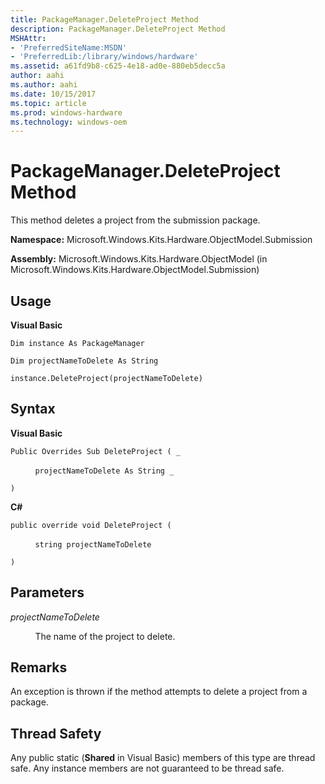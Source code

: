 ```yaml
---
title: PackageManager.DeleteProject Method
description: PackageManager.DeleteProject Method
MSHAttr:
- 'PreferredSiteName:MSDN'
- 'PreferredLib:/library/windows/hardware'
ms.assetid: a61fd9b8-c625-4e18-ad0e-880eb5decc5a
author: aahi
ms.author: aahi
ms.date: 10/15/2017
ms.topic: article
ms.prod: windows-hardware
ms.technology: windows-oem
---
```


# PackageManager.DeleteProject Method


This method deletes a project from the submission package.

**Namespace:** Microsoft.Windows.Kits.Hardware.ObjectModel.Submission

**Assembly:** Microsoft.Windows.Kits.Hardware.ObjectModel (in Microsoft.Windows.Kits.Hardware.ObjectModel.Submission)

## <span id="Usage"></span><span id="usage"></span><span id="USAGE"></span>Usage


**Visual Basic**

`Dim instance As PackageManager`

`Dim projectNameToDelete As String`

`instance.DeleteProject(projectNameToDelete)`

## <span id="Syntax"></span><span id="syntax"></span><span id="SYNTAX"></span>Syntax


**Visual Basic**

`Public Overrides Sub DeleteProject ( _`

          `projectNameToDelete As String _`

`)`

**C#**

`public override void DeleteProject (`

          `string projectNameToDelete`

`)`

## <span id="Parameters"></span><span id="parameters"></span><span id="PARAMETERS"></span>Parameters


*projectNameToDelete*

          The name of the project to delete.

## <span id="Remarks"></span><span id="remarks"></span><span id="REMARKS"></span>Remarks


An exception is thrown if the method attempts to delete a project from a package.

## <span id="Thread_Safety"></span><span id="thread_safety"></span><span id="THREAD_SAFETY"></span>Thread Safety


Any public static (**Shared** in Visual Basic) members of this type are thread safe. Any instance members are not guaranteed to be thread safe.

 

 






